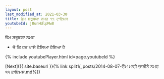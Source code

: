 ```yaml
---
layout: post
last_modified_at: 2021-03-30
title: ਓਮ ਸਰੂਥਯਾ ਨਮਹ ੧੧ ਟਾਇਮਸ
youtubeId: j8unHdlpMw8
---
```

 
 
 ਓਮ ਸਰੂਥਯਾ ਨਮਹ  
 
 -  ਜੋ ਕਿ ਹਰ ਪਾਸੇ ਫੈਲਿਆ ਹੋਇਆ ਹੈ 
 
  
 
  
 
 
 
 
 
 


{% include youtubePlayer.html id=page.youtubeId %}
 
[Next]({{ site.baseurl }}{% link  split1/_posts/2014-08-07-ਓਮ ਮਾਹੀ ਚਾਰੀਨੇ ਨਮਹ ੧੧ ਟਾਇਮਸ.md%})
 
